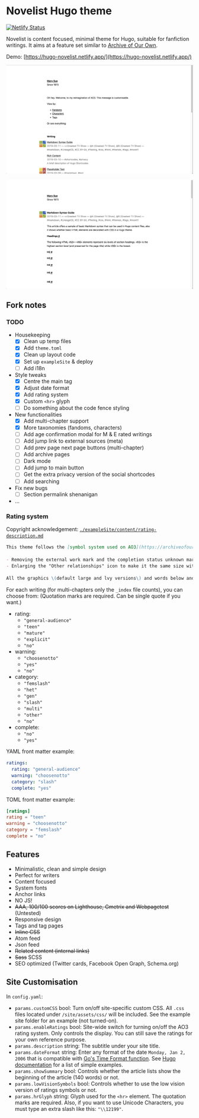 # Novelist Hugo theme

[![Netlify Status](https://api.netlify.com/api/v1/badges/87c7da96-8f24-4277-bb4d-6202b039ebdc/deploy-status)](https://app.netlify.com/sites/hugo-novelist/deploys)

Novelist is content focused, minimal theme for Hugo, suitable for fanfiction writings. It aims at a feature set similar to [Archive of Our Own](https://archiveofourown.org/).

Demo: [https://hugo-novelist.netlify.app/](https://hugo-novelist.netlify.app/)

![Theme screenshot](screenshot1.png)

![Theme screenshot](screenshot2.png)

## Fork notes

### TODO

- Housekeeping
    + [x] Clean up temp files
    + [x] Add `theme.toml`
    + [x] Clean up layout code
    + [x] Set up `exampleSite` \& deploy
    + [ ] Add i18n
- Style tweaks
    + [x] Centre the main tag
    + [x] Adjust date format
    + [x] Add rating system
    + [x] Custom `<hr>` glyph
    + [ ] Do something about the code fence styling
- New functionalities
    + [x] Add multi-chapter support
    + [x] More taxonomies \(fandoms, characters\)
    + [ ] Add age confirmation modal for M \& E rated writings
    + [ ] Add jump link to external sources (meta)
    + [ ] Add prev page next page buttons (multi-chapter)
    + [ ] Add archive pages
    + [ ] Dark mode
    + [ ] Add jump to main button
    + [ ] Get the extra privacy version of the social shortcodes
    + [ ] Add searching
- Fix new bugs
    + [ ] Section permalink shenanigan
- ...

### Rating system

Copyright acknowledgement: [`./exampleSite/content/rating-description.md`](https://github.com/loikein/hugo-novelist/blob/main/exampleSite/content/rating-description.md)

```md
This theme follows the [symbol system used on AO3](https://archiveofourown.org/help/symbols-key.html), with the following changes:

- Removing the external work mark and the completion status unknown mark \(because presumably all the works that you post here are your originals, and you know whether they are completed or not\);
- Enlarging the "Other relationships" icon to make it the same size with others.

All the graphics \(default large and lvy versions\) and words below and within all tagging areas were taken from the [otwarchive repository](https://github.com/otwcode/otwarchive/), used under GNU General Public License v2.0. All rights reserved by the Organization for Transformative Works.
```

For each writing \(for multi-chapters only the `_index` file counts\), you can choose from: \(Quotation marks are required. Can be single quote if you want.\)

- rating:
    + `"general-audience"`
    + `"teen"`
    + `"mature"`
    + `"explicit"`
    + `"no"`
- warning: 
    + `"choosenotto"`
    + `"yes"`
    + `"no"`
- category:
    + `"femslash"`
    + `"het"`
    + `"gen"`
    + `"slash"`
    + `"multi"`
    + `"other"`
    + `"no"`
- complete:
    + `"no"`
    + `"yes"`

YAML front matter example:

```yaml
ratings:
  rating: "general-audience"
  warning: "choosenotto"
  category: "slash"
  complete: "yes"
```

TOML front matter example:

```toml
[ratings]
rating = "teen"
warning = "choosenotto"
category = "femslash"
complete = "no"
```

## Features

- Minimalistic, clean and simple design
- Perfect for writers
- Content focused
- System fonts
- Anchor links
- NO JS!
- ~~AAA, 100/100 scores on Lighthouse, Gmetrix and Webpagetest~~ \(Untested\)
- Responsive design
- Tags and tag pages
- ~~Inline CSS~~
- Atom feed
- Json feed
- ~~Related content (internal links)~~
- ~~Sass~~ SCSS
- SEO optimized (Twitter cards, Facebook Open Graph, Schema.org)

## Site Customisation

In `config.yaml`:

- `params.customCSS` bool: Turn on/off site-specific custom CSS. All `.css` files located under `/site/assets/css/` will be included. See the example site folder for an example (not turned-on).
- `params.enableRatings` bool: Site-wide switch for turning on/off the AO3 rating system. Only controls the display. You can still save the ratings for your own reference purpose.
- `params.description` string: The subtitle under your site title.
- `params.dateFormat` string: Enter any format of the date `Monday, Jan 2, 2006` that is compatible with [Go's Time Format function](https://pkg.go.dev/time#example-Time.Format). See [Hugo documentation](https://gohugo.io/functions/format/#hugo-date-and-time-templating-reference) for a list of simple examples.
- `params.showSummary` bool: Controls whether the article lists show the beginning of the article (140 words) or not.
- `params.lowVisionSymbols` bool: Controls whether to use the low vision version of ratings symbols or not.
- `params.hrGlyph` string: Glyph used for the `<hr>` element. The quotation marks are required. Also, if you want to use Unicode Characters, you must type an extra slash like this: `"\\12199"`.
